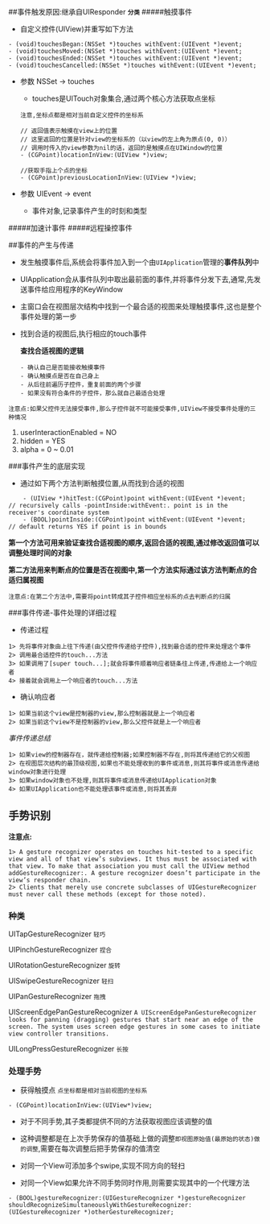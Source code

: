 ##事件触发原因:继承自UIResponder
**`分类`**
#####触摸事件
- 自定义控件(UIView)并重写如下方法

```
- (void)touchesBegan:(NSSet *)touches withEvent:(UIEvent *)event;
- (void)touchesMoved:(NSSet *)touches withEvent:(UIEvent *)event;
- (void)touchesEnded:(NSSet *)touches withEvent:(UIEvent *)event;
- (void)touchesCancelled:(NSSet *)touches withEvent:(UIEvent *)event;
```

- 参数 NSSet -> touches
	- touches是UITouch对象集合,通过两个核心方法获取点坐标
	
	`注意,坐标点都是相对当前自定义控件的坐标系`
	
	```
	// 返回值表示触摸在view上的位置
	// 这里返回的位置是针对view的坐标系的（以view的左上角为原点(0, 0)）
	// 调用时传入的view参数为nil的话，返回的是触摸点在UIWindow的位置
	- (CGPoint)locationInView:(UIView *)view;

	//获取手指上个点的坐标
	- (CGPoint)previousLocationInView:(UIView *)view;
	```
- 参数 UIEvent -> event
	- 事件对象,记录事件产生的时刻和类型
	
#####加速计事件
#####远程操控事件

##事件的产生与传递
- 发生触摸事件后,系统会将事件加入到一个由`UIApplication`管理的**事件队列**中
- UIApplication会从事件队列中取出最前面的事件,并将事件分发下去,通常,先发送事件给应用程序的KeyWindow
- 主窗口会在视图层次结构中找到一个最合适的视图来处理触摸事件,这也是整个事件处理的第一步
- 找到合适的视图后,执行相应的touch事件

	**查找合适视图的逻辑**
	
	```
	- 确认自己是否能接收触摸事件
	- 确认触摸点是否在自己身上
	- 从后往前遍历子控件，重复前面的两个步骤
	- 如果没有符合条件的子控件，那么就自己最适合处理
	```
`注意点:如果父控件无法接受事件,那么子控件就不可能接受事件,UIView不接受事件处理的三种情况`

1. userInteractionEnabled = NO 
2. hidden = YES 
3. alpha = 0 ~ 0.01

###事件产生的底层实现
- 通过如下两个方法判断触摸位置,从而找到合适的视图

```
	- (UIView *)hitTest:(CGPoint)point withEvent:(UIEvent *)event;   // recursively calls -pointInside:withEvent:. point is in the receiver's coordinate system
	- (BOOL)pointInside:(CGPoint)point withEvent:(UIEvent *)event;   // default returns YES if point is in bounds
```
**第一个方法可用来验证查找合适视图的顺序,返回合适的视图,通过修改返回值可以调整处理时间的对象**

**第二方法用来判断点的位置是否在视图中,第一个方法实际通过该方法判断点的合适归属视图**

`注意点:在第二个方法中,需要将point转成其子控件相应坐标系的点去判断点的归属`

###事件传递-事件处理的详细过程
- 传递过程

```
1> 先将事件对象由上往下传递(由父控件传递给子控件),找到最合适的控件来处理这个事件
2> 调用最合适控件的touch...方法
3> 如果调用了[super touch...];就会将事件顺着响应者链条往上传递,传递给上一个响应者
4> 接着就会调用上一个响应者的touch...方法
```
- 确认响应者

```
1> 如果当前这个view是控制器的view,那么控制器就是上一个响应者
2> 如果当前这个view不是控制器的view,那么父控件就是上一个响应者
```
*事件传递总结*

```
1> 如果view的控制器存在，就传递给控制器;如果控制器不存在,则将其传递给它的父视图
2> 在视图层次结构的最顶级视图,如果也不能处理收到的事件或消息,则其将事件或消息传递给window对象进行处理
3> 如果window对象也不处理,则其将事件或消息传递给UIApplication对象
4> 如果UIApplication也不能处理该事件或消息,则将其丢弃
```
## 手势识别
**注意点:**
 
```
1> A gesture recognizer operates on touches hit-tested to a specific view and all of that view’s subviews. It thus must be associated with that view. To make that association you must call the UIView method addGestureRecognizer:. A gesture recognizer doesn’t participate in the view’s responder chain.
2> Clients that merely use concrete subclasses of UIGestureRecognizer must never call these methods (except for those noted).
```

### 种类
UITapGestureRecognizer `轻巧`

UIPinchGestureRecognizer `捏合`

UIRotationGestureRecognizer `旋转`

UISwipeGestureRecognizer `轻扫`

UIPanGestureRecognizer `拖拽`

UIScreenEdgePanGestureRecognizer 
`A UIScreenEdgePanGestureRecognizer looks for panning (dragging) gestures that start near an edge of the screen. The system uses screen edge gestures in some cases to initiate view controller transitions.`

UILongPressGestureRecognizer `长按`

### 处理手势
- 获得触摸点	`点坐标都是相对当前视图的坐标系 `

```
- (CGPoint)locationInView:(UIView*)view;
```
- 对于不同手势,其子类都提供不同的方法获取视图应该调整的值

- 这种调整都是在上次手势保存的值基础上做的调整`即视图原始值(最原始的状态)做的调整`,需要在每次调整后把手势保存的值清空
- 对同一个View可添加多个swipe,实现不同方向的轻扫
- 对同一个View如果允许不同手势同时作用,则需要实现其中的一个代理方法

```
- (BOOL)gestureRecognizer:(UIGestureRecognizer *)gestureRecognizer shouldRecognizeSimultaneouslyWithGestureRecognizer:(UIGestureRecognizer *)otherGestureRecognizer;
```
